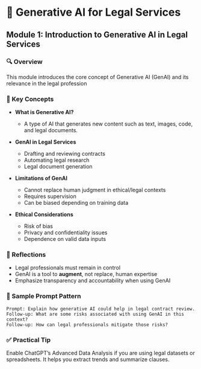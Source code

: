 # 📘 Generative AI for Legal Services
## Module 1: Introduction to Generative AI in Legal Services

### 🔍 Overview
This module introduces the core concept of Generative AI (GenAI) and its relevance in the legal profession


### 📌 Key Concepts
- **What is Generative AI?**
  - A type of AI that generates new content such as text, images, code, and legal documents.

- **GenAI in Legal Services**
  - Drafting and reviewing contracts
  - Automating legal research
  - Legal document generation

- **Limitations of GenAI**
  - Cannot replace human judgment in ethical/legal contexts
  - Requires supervision
  - Can be biased depending on training data

- **Ethical Considerations**
  - Risk of bias
  - Privacy and confidentiality issues
  - Dependence on valid data inputs

### 🧠 Reflections
- Legal professionals must remain in control
- GenAI is a tool to **augment**, not replace, human expertise
- Emphasize transparency and accountability when using GenAI

### 💬 Sample Prompt Pattern
```
Prompt: Explain how generative AI could help in legal contract review.
Follow-up: What are some risks associated with using GenAI in this context?
Follow-up: How can legal professionals mitigate those risks?
```

### ✅ Practical Tip
Enable ChatGPT’s Advanced Data Analysis if you are using legal datasets or spreadsheets. It helps you extract trends and summarize clauses.
